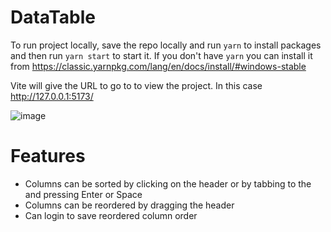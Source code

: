 # DataTable

To run project locally, save the repo locally and run `yarn` to install packages and then run `yarn start` to start it.
If you don't have `yarn` you can install it from https://classic.yarnpkg.com/lang/en/docs/install/#windows-stable

Vite will give the URL to go to to view the project. In this case http://127.0.0.1:5173/

![image](https://github.com/jdcai/DataTable/assets/4312305/d6fb6d8f-0df7-4ef7-b68d-8857f07af022)

# Features
* Columns can be sorted by clicking on the header or by tabbing to the and pressing Enter or Space
* Columns can be reordered by dragging the header
* Can login to save reordered column order
